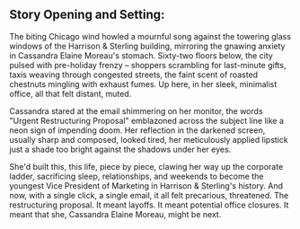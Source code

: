 ## Story Opening and Setting:

The biting Chicago wind howled a mournful song against the towering glass windows of the Harrison & Sterling building, mirroring the gnawing anxiety in Cassandra Elaine Moreau's stomach. Sixty-two floors below, the city pulsed with pre-holiday frenzy – shoppers scrambling for last-minute gifts, taxis weaving through congested streets, the faint scent of roasted chestnuts mingling with exhaust fumes. Up here, in her sleek, minimalist office, all that felt distant, muted.

Cassandra stared at the email shimmering on her monitor, the words "Urgent Restructuring Proposal" emblazoned across the subject line like a neon sign of impending doom. Her reflection in the darkened screen, usually sharp and composed, looked tired, her meticulously applied lipstick just a shade too bright against the shadows under her eyes.

She'd built this, this life, piece by piece, clawing her way up the corporate ladder, sacrificing sleep, relationships, and weekends to become the youngest Vice President of Marketing in Harrison & Sterling's history. And now, with a single click, a single email, it all felt precarious, threatened. The restructuring proposal. It meant layoffs. It meant potential office closures. It meant that she, Cassandra Elaine Moreau, might be next.
